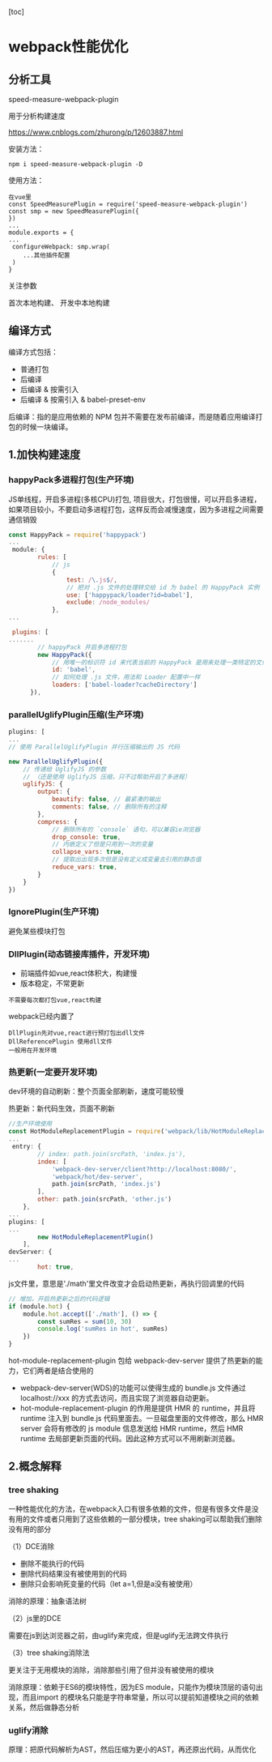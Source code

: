 [toc]

# webpack性能优化

## 分析工具

speed-measure-webpack-plugin

用于分析构建速度

https://www.cnblogs.com/zhurong/p/12603887.html

安装方法：

```
npm i speed-measure-webpack-plugin -D
```

使用方法：

```
在vue里
const SpeedMeasurePlugin = require('speed-measure-webpack-plugin')
const smp = new SpeedMeasurePlugin({
})
...
module.exports = {
...
 configureWebpack: smp.wrap(
    ...其他插件配置
 )
}
```

关注参数

首次本地构建、 开发中本地构建

## 编译方式

编译方式包括：

- 普通打包
- 后编译
- 后编译 & 按需引入
- 后编译 & 按需引入 & babel-preset-env

后编译：指的是应用依赖的 NPM 包并不需要在发布前编译，而是随着应用编译打包的时候一块编译。



## 1.加快构建速度

### happyPack多进程打包(生产环境)

JS单线程，开启多进程(多核CPU)打包, 项目很大，打包很慢，可以开启多进程，如果项目较小，不要启动多进程打包，这样反而会减慢速度，因为多进程之间需要通信销毁

```js
const HappyPack = require('happypack')
...
 module: {
        rules: [
            // js
            {
                test: /\.js$/,
                // 把对 .js 文件的处理转交给 id 为 babel 的 HappyPack 实例
                use: ['happypack/loader?id=babel'],
                exclude: /node_modules/
            },
...

 plugins: [
.......
        // happyPack 开启多进程打包
        new HappyPack({
            // 用唯一的标识符 id 来代表当前的 HappyPack 是用来处理一类特定的文件
            id: 'babel',
            // 如何处理 .js 文件，用法和 Loader 配置中一样
            loaders: ['babel-loader?cacheDirectory']
      }),
```

### paralleIUglifyPlugin压缩(生产环境)

```js
plugins: [
...
// 使用 ParallelUglifyPlugin 并行压缩输出的 JS 代码

new ParallelUglifyPlugin({
    // 传递给 UglifyJS 的参数
    // （还是使用 UglifyJS 压缩，只不过帮助开启了多进程）
    uglifyJS: {
        output: {
            beautify: false, // 最紧凑的输出
            comments: false, // 删除所有的注释
        },
        compress: {
            // 删除所有的 `console` 语句，可以兼容ie浏览器
            drop_console: true,
            // 内嵌定义了但是只用到一次的变量
            collapse_vars: true,
            // 提取出出现多次但是没有定义成变量去引用的静态值
            reduce_vars: true,
        }
    }
})
```

### IgnorePlugin(生产环境)

避免某些模块打包

### DllPlugin(动态链接库插件，开发环境)

+ 前端插件如vue,react体积大，构建慢
+ 版本稳定，不常更新

```
不需要每次都打包vue,react构建
```

webpack已经内置了

```
DllPlugin先对vue,react进行预打包出dll文件
DllReferencePlugin 使用dll文件
一般用在开发环境
```

### 热更新(一定要开发环境)

dev环境的自动刷新：整个页面全部刷新，速度可能较慢

热更新：新代码生效，页面不刷新

```js
//生产环境使用
const HotModuleReplacementPlugin = require('webpack/lib/HotModuleReplacementPlugin');
...
 entry: {
        // index: path.join(srcPath, 'index.js'),
        index: [
            'webpack-dev-server/client?http://localhost:8080/',
            'webpack/hot/dev-server',
            path.join(srcPath, 'index.js')
        ],
        other: path.join(srcPath, 'other.js')
    },
...
plugins: [
...
        new HotModuleReplacementPlugin()
    ],
devServer: {
...
        hot: true,
```

js文件里，意思是'./math'里文件改变才会启动热更新，再执行回调里的代码

```js
// 增加，开启热更新之后的代码逻辑
if (module.hot) {
    module.hot.accept(['./math'], () => {
        const sumRes = sum(10, 30)
        console.log('sumRes in hot', sumRes)
    })
}
```

hot-module-replacement-plugin 包给 webpack-dev-server 提供了热更新的能力，它们两者是结合使用的

+ webpack-dev-server(WDS)的功能可以使得生成的 bundle.js 文件通过 localhost://xxx 的方式去访问，而且实现了浏览器自动更新。
+ hot-module-replacement-plugin 的作用是提供 HMR 的 runtime，并且将 runtime 注入到 bundle.js 代码里面去。一旦磁盘里面的文件修改，那么 HMR server 会将有修改的 js module 信息发送给 HMR runtime，然后 HMR runtime 去局部更新页面的代码。因此这种方式可以不用刷新浏览器。



## 2.概念解释

### tree shaking

一种性能优化的方法，在webpack入口有很多依赖的文件，但是有很多文件是没有用的文件或者只用到了这些依赖的一部分模块，tree shaking可以帮助我们删除没有用的部分

（1）DCE消除

+ 删除不能执行的代码
+ 删除代码结果没有被使用到的代码
+ 删除只会影响死变量的代码（let a=1,但是a没有被使用）

消除的原理：抽象语法树

（2）js里的DCE

需要在js到达浏览器之前，由uglify来完成，但是uglify无法跨文件执行

（3）tree shaking消除法

更关注于无用模块的消除，消除那些引用了但并没有被使用的模块

消除原理：依赖于ES6的模块特性，因为ES module，只能作为模块顶层的语句出现，而且import 的模块名只能是字符串常量，所以可以提前知道模块之间的依赖关系，然后做静态分析

### uglify消除

原理：把原代码解析为AST，然后压缩为更小的AST，再还原出代码，从而优化